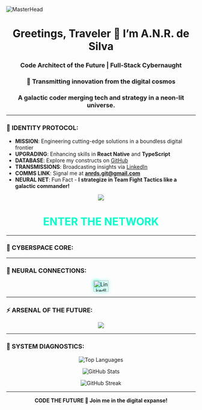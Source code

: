 <!-- Futuristic GitHub Profile for A.N.R. de Silva -->
<!-- Animation: Neon-lit coding GIF sets the sci-fi tone -->
![MasterHead](https://media0.giphy.com/media/v1.Y2lkPTc5MGI3NjExYng4amJkY2J3ZnJ1cTl2dmFhM3o4NGd3M212YXh6dnYzM3NqbXlsZyZlcD12MV9pbnRlcm5hbF9naWZfYnlfaWQmY3Q9Zw/doXBzUFJRxpaUbuaqz/giphy.gif)

<!-- Main Header: Cyberpunk-style greeting -->
<h1 align="center">Greetings, Traveler 👾 I’m A.N.R. de Silva</h1>
<h3 align="center">Code Architect of the Future | Full-Stack Cybernaught</h3>
<h3 align="center">🌌 Transmitting innovation from the digital cosmos</h3>
<h3 align="center">A galactic coder merging tech and strategy in a neon-lit universe.</h3>

---

<!-- About Section: Styled as a futuristic protocol -->
### 🔮 IDENTITY PROTOCOL:
- **MISSION**: Engineering cutting-edge solutions in a boundless digital frontier
- **UPGRADING**: Enhancing skills in **React Native** and **TypeScript**
- **DATABASE**: Explore my constructs on [GitHub](https://github.com/anrdsgit)
- **TRANSMISSIONS**: Broadcasting insights via [LinkedIn](https://linkedin.com/in/nipun-rasanjana-aa3393300)
- **COMMS LINK**: Signal me at **anrds.git@gmail.com**
- **NEURAL NET**: Fun Fact - **I strategize in Team Fight Tactics like a galactic commander!**

<!-- Profile Views: Renamed to "System Scans" for theme -->
<p align="center">
  <a href="https://visitcount.itsvg.in">
    <img src="https://visitcount.itsvg.in/api?id=anrdsgit&label=System%20Scans&color=6&pretty=false" />
  </a>
</p>

<!-- Call to Action: Neon-colored link -->
<h1 align="center">
  <a href="https://linkedin.com/in/nipun-rasanjana" target="_blank" style="text-decoration: none; color: #00ffcc;">ENTER THE NETWORK</a>
</h1>

---

<!-- Creative Section: Terminal-style code block -->
### 🌠 CYBERSPACE CORE:


---

<!-- Social Links: Glowing LinkedIn icon -->
### 🔗 NEURAL CONNECTIONS:
<p align="center">
  <a href="https://linkedin.com/in/nipun-rasanjana" target="_blank"><img src="https://raw.githubusercontent.com/rahuldkjain/github-profile-readme-generator/master/src/images/icons/Social/linked-in-alt.svg" alt="LinkedIn" height="30" width="40" style="filter: drop-shadow(0 0 5px #00ffcc);"/></a>
</p>

---

<!-- Skills: Dark-themed icons for a futuristic look -->
### ⚡️ ARSENAL OF THE FUTURE:
<p align="center">
  <a href="https://skillicons.dev">
    <img src="https://skillicons.dev/icons?i=html,css,js,react,nodejs,express,electron,mongodb,mysql,firebase,android,c,cpp,csharp,php,python,tailwind,bootstrap,postman,typescript,webpack&theme=dark&perline=10"/>
  </a>
</p>

---

<!-- Stats: Radical theme with neon accents -->
### 📡 SYSTEM DIAGNOSTICS:
<p align="center">
  <img src="https://github-readme-stats.vercel.app/api/top-langs/?username=anrdsgit&theme=radical&layout=compact&langs_count=10&hide_border=true&count_private=true&bg_color=0D1117&title_color=00ffcc&text_color=ffffff" alt="Top Languages">
</p>

<p align="center">
  <img src="https://github-readme-stats.vercel.app/api?username=anrdsgit&theme=radical&show_icons=true&hide_border=true&count_private=true&bg_color=0D1117&title_color=00ffcc&text_color=ffffff&icon_color=00ffcc" alt="GitHub Stats">
</p>

<p align="center">
  <img src="https://streak-stats.demolab.com?user=anrdsgit&theme=radical&hide_border=true&background=0D1117&stroke=00ffcc&ring=00ffcc&fire=00ffcc&currStreakLabel=00ffcc" alt="GitHub Streak">
</p>

---

<!-- Footer: Inspirational sci-fi closing -->
<div align="center">
  <strong>CODE THE FUTURE 🌃 Join me in the digital expanse!</strong>
</div>

<!-- INSTRUCTIONS: 
   1. Save this as README.md in a repo named 'anrdsgit' (your username).
   2. Replace 'anrdsgit' if your GitHub username differs.
   3. Customize the GIF or colors (#00ffcc) as desired.
   4. Add more social links in 'NEURAL CONNECTIONS' if needed.
-->
